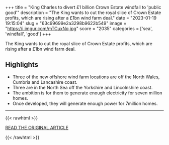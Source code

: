 +++
title = "King Charles to divert £1 billion Crown Estate windfall to 'public good'"
description = "The King wants to cut the royal slice of Crown Estate profits, which are rising after a £1bn wind farm deal."
date = "2023-01-19 19:15:04"
slug = "63c99699e2a3298b9622b549"
image = "https://i.imgur.com/mTCuxNq.jpg"
score = "2035"
categories = ['sea', 'windfall', 'good']
+++

The King wants to cut the royal slice of Crown Estate profits, which are rising after a £1bn wind farm deal.

## Highlights

- Three of the new offshore wind farm locations are off the North Wales, Cumbria and Lancashire coast.
- Three are in the North Sea off the Yorkshire and Lincolnshire coast.
- The ambition is for them to generate enough electricity for seven million homes.
- Once developed, they will generate enough power for 7million homes.

---

{{< rawhtml >}}
  <p class="article-category">
    <a target="_blank" href="https://www.bbc.com/news/uk-64319323">READ THE ORIGINAL ARTICLE</a>
  </p>
{{< /rawhtml >}}
